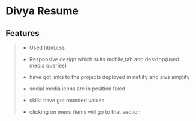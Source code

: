 # Divya Resume

## Features

> * Used html,css
>
> * Responsive design which suits mobile,tab and desktop(used media queries)
>
> * have got links to the projects deployed in netlify and aws amplify
>
> * social media icons are in position fixed
>
> * skills have got rounded values
> 
> * clicking on menu items will go to that section

